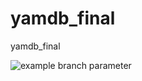 # yamdb_final
yamdb_final

![example branch parameter](https://github.com/Denis-Guselnikov/yamdb_final/actions/workflows/yamdb_workflow.yml/badge.svg)
